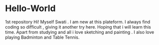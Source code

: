 # Hello-World
1st repository
Hi! Myself Swati . I am new at this plateform. I always find coding so difficult , giving it another try here. Hoping that i will learn this time.
Apart from studying and all i love sketching and painting . I also love playing Badminton and Table Tennis.
